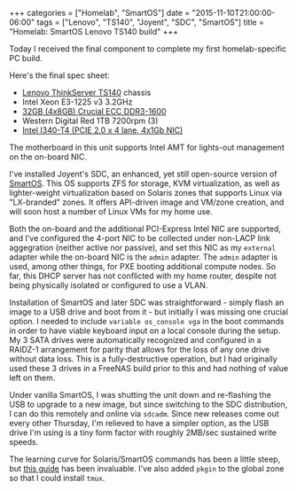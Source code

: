 +++
categories = ["Homelab", "SmartOS"]
date = "2015-11-10T21:00:00-06:00"
tags = ["Lenovo", "TS140", "Joyent", "SDC", "SmartOS"]
title = "Homelab: SmartOS Lenovo TS140 build"
+++

Today I received the final component to complete my first homelab-specific PC build.<!--more-->

Here's the final spec sheet:

* [Lenovo ThinkServer TS140](http://www.amazon.com/Lenovo-ThinkServer-70A4001MUX-E3-1225v3-Desktop/dp/B00FE2G79C/) chassis 
* Intel Xeon E3-1225 v3 3.2GHz
* [32GB (4x8GB) Crucial ECC DDR3-1600](http://www.amazon.com/gp/product/B008EMA5VU)
* Western Digital Red 1TB 7200rpm (3)
* [Intel I340-T4 (PCIE 2.0 x 4 lane, 4x1Gb NIC)](http://www.amazon.com/Intel-Ethernet-Adapter-I340-T4-packaging/dp/B003A7LKOU)

The motherboard in this unit supports Intel AMT for lights-out management on the
on-board NIC.

I've installed Joyent's SDC, an enhanced, yet still open-source version of
[SmartOS](https://smartos.org/). This OS supports ZFS for storage, KVM
virtualization, as well as lighter-weight virtualization based on Solaris zones
that supports Linux via "LX-branded" zones. It offers API-driven image and
VM/zone creation, and will soon host a number of Linux VMs for my home use.

Both the on-board and the additional PCI-Express Intel NIC are supported, and
I've configured the 4-port NIC to be collected under non-LACP link aggegration
(neither active nor passive), and set this NIC as my `external` adapter while
the on-board NIC is the `admin` adapter. The `admin` adapter is used, among
other things, for PXE booting additional compute nodes. So far, this DHCP server
has not conflicted with my home router, despite not being physically isolated or
configured to use a VLAN.

Installation of SmartOS and later SDC was straightforward - simply flash an
image to a USB drive and boot from it - but initially I was missing one crucial
option. I needed to include `variable os_console vga` in the boot commands in
order to have viable keyboard input on a local console during the setup. My 3
SATA drives were automatically recognized and configured in a RAIDZ-1
arrangement for parity that allows for the loss of any one drive without
data loss. This is a fully-destructive operation, but I had originally used these
3 drives in a FreeNAS build prior to this and had nothing of value left on them.

Under vanilla SmartOS, I was shutting the unit down and re-flashing the USB to
upgrade to a new image, but since switching to the SDC distribution, I can do
this remotely and online via `sdcadm`. Since new releases come out every other
Thursday, I'm relieved to have a simpler option, as the USB drive I'm using is a
tiny form factor with roughly 2MB/sec sustained write speeds.

The learning curve for Solaris/SmartOS commands has been a little steep, but
[this guide](https://wiki.smartos.org/display/DOC/SmartOS+Command+Line+Tips) has
been invaluable. I've also added `pkgin` to the global zone so that I could
install `tmux`.



 

